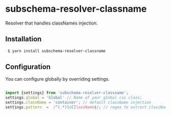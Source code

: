 subschema-resolver-classname
===
Resolver that handles classNames injection.

## Installation
```sh
 $ yarn install subschema-resolver-classname
```
## Configuration
You can configure globally by
overriding settings.
```js

import {settings} from 'subschema-resolver-classname';
settings.global = 'Global' // Name of your global css class;
settings.className = 'container'; // default className injection
settings.pattern  =  /^(.*)[cC]lassName$/; // regex to extract className key from
```
